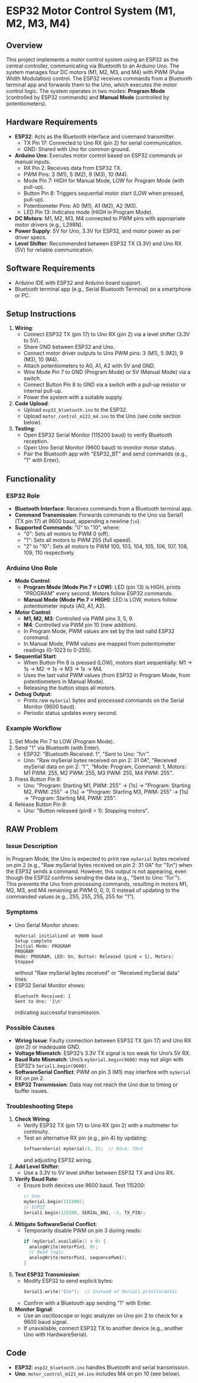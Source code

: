 # ESP32 Motor Control System (M1, M2, M3, M4)

## Overview
This project implements a motor control system using an ESP32 as the central controller, communicating via Bluetooth to an Arduino Uno. The system manages four DC motors (M1, M2, M3, and M4) with PWM (Pulse Width Modulation) control. The ESP32 receives commands from a Bluetooth terminal app and forwards them to the Uno, which executes the motor control logic. The system operates in two modes: **Program Mode** (controlled by ESP32 commands) and **Manual Mode** (controlled by potentiometers).

## Hardware Requirements
- **ESP32**: Acts as the Bluetooth interface and command transmitter.
  - TX Pin 17: Connected to Uno RX (pin 2) for serial communication.
  - GND: Shared with Uno for common ground.
- **Arduino Uno**: Executes motor control based on ESP32 commands or manual inputs.
  - RX Pin 2: Receives data from ESP32 TX.
  - PWM Pins: 3 (M1), 5 (M2), 9 (M3), 10 (M4).
  - Mode Pin 7: HIGH for Manual Mode, LOW for Program Mode (with pull-up).
  - Button Pin 8: Triggers sequential motor start (LOW when pressed, pull-up).
  - Potentiometer Pins: A0 (M1), A1 (M2), A2 (M3).
  - LED Pin 13: Indicates mode (HIGH in Program Mode).
- **DC Motors**: M1, M2, M3, M4 connected to PWM pins with appropriate motor drivers (e.g., L298N).
- **Power Supply**: 5V for Uno, 3.3V for ESP32, and motor power as per driver specs.
- **Level Shifter**: Recommended between ESP32 TX (3.3V) and Uno RX (5V) for reliable communication.

## Software Requirements
- Arduino IDE with ESP32 and Arduino board support.
- Bluetooth terminal app (e.g., Serial Bluetooth Terminal) on a smartphone or PC.

## Setup Instructions
1. **Wiring**:
   - Connect ESP32 TX (pin 17) to Uno RX (pin 2) via a level shifter (3.3V to 5V).
   - Share GND between ESP32 and Uno.
   - Connect motor driver outputs to Uno PWM pins: 3 (M1), 5 (M2), 9 (M3), 10 (M4).
   - Attach potentiometers to A0, A1, A2 with 5V and GND.
   - Wire Mode Pin 7 to GND (Program Mode) or 5V (Manual Mode) via a switch.
   - Connect Button Pin 8 to GND via a switch with a pull-up resistor or internal pull-up.
   - Power the system with a suitable supply.
2. **Code Upload**:
   - Upload `esp32_bluetooth.ino` to the ESP32.
   - Upload `motor_control_m123_m4.ino` to the Uno (see code section below).
3. **Testing**:
   - Open ESP32 Serial Monitor (115200 baud) to verify Bluetooth reception.
   - Open Uno Serial Monitor (9600 baud) to monitor motor status.
   - Pair the Bluetooth app with "ESP32_BT" and send commands (e.g., "1" with Enter).

## Functionality
### ESP32 Role
- **Bluetooth Interface**: Receives commands from a Bluetooth terminal app.
- **Command Transmission**: Forwards commands to the Uno via Serial1 (TX pin 17) at 9600 baud, appending a newline (`\n`).
- **Supported Commands**: "0" to "10", where:
  - "0": Sets all motors to PWM 0 (off).
  - "1": Sets all motors to PWM 255 (full speed).
  - "2" to "10": Sets all motors to PWM 100, 103, 104, 105, 106, 107, 108, 109, 110 respectively.

### Arduino Uno Role
- **Mode Control**:
  - **Program Mode (Mode Pin 7 = LOW)**: LED (pin 13) is HIGH, prints "PROGRAM" every second. Motors follow ESP32 commands.
  - **Manual Mode (Mode Pin 7 = HIGH)**: LED is LOW, motors follow potentiometer inputs (A0, A1, A2).
- **Motor Control**:
  - **M1, M2, M3**: Controlled via PWM pins 3, 5, 9.
  - **M4**: Controlled via PWM pin 10 (new addition).
  - In Program Mode, PWM values are set by the last valid ESP32 command.
  - In Manual Mode, PWM values are mapped from potentiometer readings (0-1023 to 0-255).
- **Sequential Start**:
  - When Button Pin 8 is pressed (LOW), motors start sequentially: M1 → 1s → M2 → 1s → M3 → 1s → M4.
  - Uses the last valid PWM values (from ESP32 in Program Mode, from potentiometers in Manual Mode).
  - Releasing the button stops all motors.
- **Debug Output**:
  - Prints raw `mySerial` bytes and processed commands on the Serial Monitor (9600 baud).
  - Periodic status updates every second.

### Example Workflow
1. Set Mode Pin 7 to LOW (Program Mode).
2. Send "1" via Bluetooth (with Enter).
   - ESP32: "Bluetooth Received: 1", "Sent to Uno: '1\n'".
   - Uno: "Raw mySerial bytes received on pin 2: 31 0A", "Received mySerial data on pin 2: '1'", "Mode: Program, Command: 1, Motors: M1 PWM: 255, M2 PWM: 255, M3 PWM: 255, M4 PWM: 255".
3. Press Button Pin 8:
   - Uno: "Program: Starting M1, PWM: 255" → [1s] → "Program: Starting M2, PWM: 255" → [1s] → "Program: Starting M3, PWM: 255" → [1s] → "Program: Starting M4, PWM: 255".
4. Release Button Pin 8:
   - Uno: "Button released (pin8 = 1): Stopping motors".

## RAW Problem
### Issue Description
In Program Mode, the Uno is expected to print raw `mySerial` bytes received on pin 2 (e.g., "Raw mySerial bytes received on pin 2: 31 0A" for "1\n") when the ESP32 sends a command. However, this output is not appearing, even though the ESP32 confirms sending the data (e.g., "Sent to Uno: '1\n'"). This prevents the Uno from processing commands, resulting in motors M1, M2, M3, and M4 remaining at PWM 0, 0, 0, 0 instead of updating to the commanded values (e.g., 255, 255, 255, 255 for "1").

### Symptoms
- Uno Serial Monitor shows:
  ```
  mySerial initialized at 9600 baud
  Setup complete
  Initial Mode: PROGRAM
  PROGRAM
  Mode: PROGRAM, LED: On, Button: Released (pin8 = 1), Motors: Stopped
  ```
  without "Raw mySerial bytes received" or "Received mySerial data" lines.
- ESP32 Serial Monitor shows:
  ```
  Bluetooth Received: 1
  Sent to Uno: '1\n'
  ```
  indicating successful transmission.

### Possible Causes
- **Wiring Issue**: Faulty connection between ESP32 TX (pin 17) and Uno RX (pin 2) or inadequate GND.
- **Voltage Mismatch**: ESP32’s 3.3V TX signal is too weak for Uno’s 5V RX.
- **Baud Rate Mismatch**: Uno’s `mySerial.begin(9600)` may not align with ESP32’s `Serial1.begin(9600)`.
- **SoftwareSerial Conflict**: PWM on pin 3 (M1) may interfere with `mySerial` RX on pin 2.
- **ESP32 Transmission**: Data may not reach the Uno due to timing or buffer issues.

### Troubleshooting Steps
1. **Check Wiring**:
   - Verify ESP32 TX (pin 17) to Uno RX (pin 2) with a multimeter for continuity.
   - Test an alternative RX pin (e.g., pin 4) by updating:
     ```cpp
     SoftwareSerial mySerial(4, 3);  // RX=4, TX=3
     ```
     and adjusting ESP32 wiring.
2. **Add Level Shifter**:
   - Use a 3.3V to 5V level shifter between ESP32 TX and Uno RX.
3. **Verify Baud Rate**:
   - Ensure both devices use 9600 baud. Test 115200:
     ```cpp
     // Uno
     mySerial.begin(115200);
     // ESP32
     Serial1.begin(115200, SERIAL_8N1, -1, TX_PIN);
     ```
4. **Mitigate SoftwareSerial Conflict**:
   - Temporarily disable PWM on pin 3 during reads:
     ```cpp
     if (mySerial.available() > 0) {
       analogWrite(motorPin1, 0);
       // Read logic
       analogWrite(motorPin1, sequencePwm1);
     }
     ```
5. **Test ESP32 Transmission**:
   - Modify ESP32 to send explicit bytes:
     ```cpp
     Serial1.write("1\n");  // Instead of Serial1.println(data)
     ```
   - Confirm with a Bluetooth app sending "1" with Enter.
6. **Monitor Signal**:
   - Use an oscilloscope or logic analyzer on Uno pin 2 to check for a 9600 baud signal.
   - If unavailable, connect ESP32 TX to another device (e.g., another Uno with HardwareSerial).

## Code
- **ESP32**: `esp32_bluetooth.ino` handles Bluetooth and serial transmission.
- **Uno**: `motor_control_m123_m4.ino` includes M4 on pin 10 (see below).